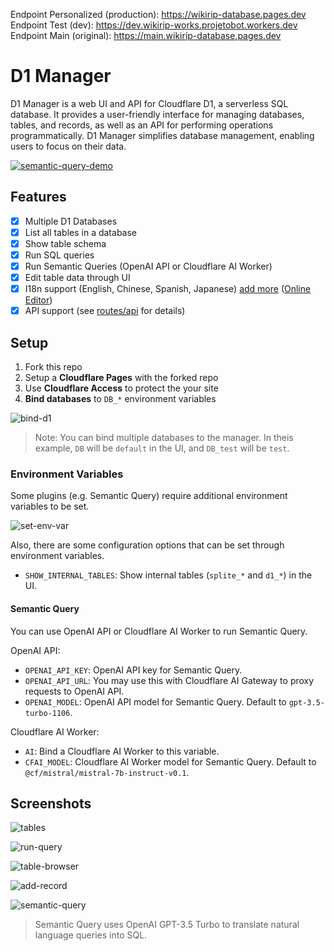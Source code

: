 
Endpoint Personalized (production): https://wikirip-database.pages.dev
Endpoint Test (dev): https://dev.wikirip-works.projetobot.workers.dev
Endpoint Main (original): https://main.wikirip-database.pages.dev

# D1 Manager

D1 Manager is a web UI and API for Cloudflare D1, a serverless SQL database. It provides a user-friendly interface for managing databases, tables, and records, as well as an API for performing operations programmatically. D1 Manager simplifies database management, enabling users to focus on their data.

[![semantic-query-demo](./images/semantic-query-demo.gif)](https://storage.jacoblin.cool/semantic-query-demo.mp4)

## Features

-   [x] Multiple D1 Databases
-   [x] List all tables in a database
-   [x] Show table schema
-   [x] Run SQL queries
-   [x] Run Semantic Queries (OpenAI API or Cloudflare AI Worker)
-   [x] Edit table data through UI
-   [x] I18n support (English, Chinese, Spanish, Japanese) [add more](./locales/) ([Online Editor](https://fink.inlang.com/github.com/JacobLinCool/d1-manager))
-   [x] API support (see [routes/api](./src/routes/api/) for details)

## Setup

1. Fork this repo
2. Setup a **Cloudflare Pages** with the forked repo
3. Use **Cloudflare Access** to protect the your site
4. **Bind databases** to `DB_*` environment variables

![bind-d1](./images/bind-d1.png)

> Note: You can bind multiple databases to the manager. In theis example, `DB` will be `default` in the UI, and `DB_test` will be `test`.

### Environment Variables

Some plugins (e.g. Semantic Query) require additional environment variables to be set.

![set-env-var](./images/set-env-var.png)

Also, there are some configuration options that can be set through environment variables.

- `SHOW_INTERNAL_TABLES`: Show internal tables (`splite_*` and `d1_*`) in the UI.

#### Semantic Query

You can use OpenAI API or Cloudflare AI Worker to run Semantic Query.

OpenAI API:

- `OPENAI_API_KEY`: OpenAI API key for Semantic Query.
- `OPENAI_API_URL`: You may use this with Cloudflare AI Gateway to proxy requests to OpenAI API.
- `OPENAI_MODEL`: OpenAI API model for Semantic Query. Default to `gpt-3.5-turbo-1106`.

Cloudflare AI Worker:

- `AI`: Bind a Cloudflare AI Worker to this variable.
- `CFAI_MODEL`: Cloudflare AI Worker model for Semantic Query. Default to `@cf/mistral/mistral-7b-instruct-v0.1`.

## Screenshots

![tables](./images/tables.png)

![run-query](./images/run-query.png)

![table-browser](./images/table-browser.png)

![add-record](./images/add-record.png)

![semantic-query](./images/semantic-query.png)

> Semantic Query uses OpenAI GPT-3.5 Turbo to translate natural language queries into SQL.
